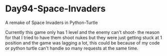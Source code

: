 # Day94-Space-Invaders
A remake of Space Invaders in Python-Turtle

Currently this game only has 1 level and the enemy can't shoot- the reason for that I tried to have them shoot nukes but they were just getting stuck at 1 position and the game was lagging a lot, this could be because of my code or python turtle can't handle so many requests at the same time.
